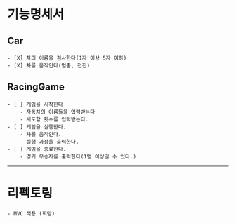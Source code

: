 # 기능명세서
## Car
    - [X] 차의 이름을 검사한다(1자 이상 5자 이하)
    - [X] 차를 움직인다(멈춤, 전진)
## RacingGame
    - [ ] 게임을 시작한다
        - 자동차의 이름들을 입력받는다
        - 시도할 횟수를 입력받는다.
    - [ ] 게임을 실행한다.
        - 차를 움직인다.
        - 실행 과정을 출력한다.
    - [ ] 게임을 종료한다.
        - 경기 우승자를 출력한다(1명 이상일 수 있다.)
---
# 리펙토링
    - MVC 적용 (희망)

